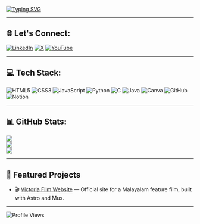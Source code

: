 [![Typing SVG](https://readme-typing-svg.demolab.com?font=Fira+Code&weight=700&size=25&pause=1000&color=96F7C6&width=435&lines=Hi+I'm+Dhananjay!%F0%9F%91%8B)](https://git.io/typing-svg)



---

## 🌐 Let's Connect:

[![LinkedIn](https://img.shields.io/badge/LinkedIn-%230077B5.svg?logo=linkedin&logoColor=white)](https://www.linkedin.com/in/dhananjayr/)
[![X](https://img.shields.io/badge/X-black.svg?logo=X&logoColor=white)](https://x.com/dhananjayr_)
[![YouTube](https://img.shields.io/badge/YouTube-%23FF0000.svg?logo=YouTube&logoColor=white)](https://youtube.com/@letthedevscook?si=nxdvyEfkoiX4Ya1P)

---

## 💻 Tech Stack:

![HTML5](https://img.shields.io/badge/html5-%23E34F26.svg?style=for-the-badge&logo=html5&logoColor=white)
![CSS3](https://img.shields.io/badge/css3-%231572B6.svg?style=for-the-badge&logo=css3&logoColor=white)
![JavaScript](https://img.shields.io/badge/javascript-%23323330.svg?style=for-the-badge&logo=javascript&logoColor=%23F7DF1E)
![Python](https://img.shields.io/badge/python-3670A0?style=for-the-badge&logo=python&logoColor=ffdd54)
![C](https://img.shields.io/badge/c-%2300599C.svg?style=for-the-badge&logo=c&logoColor=white)
![Java](https://img.shields.io/badge/java-%23ED8B00.svg?style=for-the-badge&logo=openjdk&logoColor=white)
![Canva](https://img.shields.io/badge/Canva-%2300C4CC.svg?style=for-the-badge&logo=Canva&logoColor=white)
![GitHub](https://img.shields.io/badge/github-%23121011.svg?style=for-the-badge&logo=github&logoColor=white)
![Notion](https://img.shields.io/badge/Notion-%23000000.svg?style=for-the-badge&logo=notion&logoColor=white)

---

## 📊 GitHub Stats:

![](https://github-readme-stats.vercel.app/api?username=dhjr&theme=radical&hide_border=false&include_all_commits=true&count_private=true)<br/>
![](https://github-readme-streak-stats.herokuapp.com/?user=dhjr&theme=radical&hide_border=false)<br/>
![](https://github-readme-stats.vercel.app/api/top-langs/?username=dhjr&theme=radical&hide_border=false&layout=compact)

---

## 🚀 Featured Projects

- 🎬 [Victoria Film Website](https://www.victoriafilm.in) — Official site for a Malayalam feature film, built with Astro and Mux.

---

![Profile Views](https://komarev.com/ghpvc/?username=dhananjayrjs1605&color=blue)
